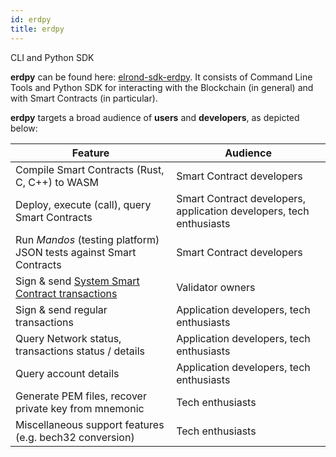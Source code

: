 ```yaml
---
id: erdpy
title: erdpy
---
```


CLI and Python SDK

**erdpy** can be found here: [elrond-sdk-erdpy](https://github.com/ElrondNetwork/elrond-sdk-erdpy).
It consists of Command Line Tools and Python SDK for interacting with the Blockchain (in general) and with Smart Contracts (in particular).

**erdpy** targets a broad audience of **users** and **developers**, as depicted below:

| Feature                                                                              | Audience                                                            |
| ------------------------------------------------------------------------------------ | ------------------------------------------------------------------- |
| Compile Smart Contracts (Rust, C, C++) to WASM                                       | Smart Contract developers                                           |
| Deploy, execute (call), query Smart Contracts                                        | Smart Contract developers, application developers, tech enthusiasts |
| Run _Mandos_ (testing platform) JSON tests against Smart Contracts                   | Smart Contract developers                                           |
| Sign & send [System Smart Contract transactions](/validators/staking/staking-smart-contract)   | Validator owners                                                    |
| Sign & send regular transactions                                                     | Application developers, tech enthusiasts                            |
| Query Network status, transactions status / details                                  | Application developers, tech enthusiasts                            |
| Query account details                                                                | Application developers, tech enthusiasts                            |
| Generate PEM files, recover private key from mnemonic                                | Tech enthusiasts                                                    |
| Miscellaneous support features (e.g. bech32 conversion)                              | Tech enthusiasts                                                    |

